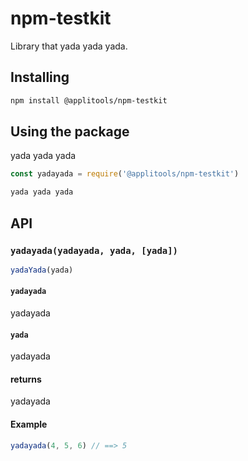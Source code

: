 # npm-testkit

Library that yada yada yada.

## Installing

```sh
npm install @applitools/npm-testkit
```

## Using the package

yada yada yada

```js
const yadayada = require('@applitools/npm-testkit')

yada yada yada
```

## API

### `yadayada(yadayada, yada, [yada])`

```js
yadaYada(yada)
```

#### `yadayada`

yadayada

#### `yada`

yadayada

#### returns

yadayada

#### Example

```js
yadayada(4, 5, 6) // ==> 5
```
